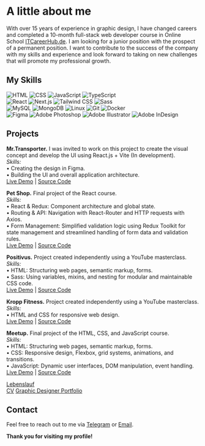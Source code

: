 # A little about me 

With over 15 years of experience in graphic design, I have changed careers and completed a 10-month full-stack web developer course in Online School [ITCareerHub.de](https://itcareerhub.de/). I am looking for a junior position with the prospect of a permanent position. I want to contribute to the success of the company with my skills and experience and look forward to taking on new challenges that will promote my professional growth. 

## My Skills  
<!-- **Programming and Technologies:** -->

![HTML](https://img.shields.io/badge/-HTML5-E34F26?style=flat-square&logo=html5&logoColor=white)  ![CSS](https://img.shields.io/badge/-CSS3-1572B6?style=flat-square&logo=css3&logoColor=white)  ![JavaScript](https://img.shields.io/badge/-JavaScript-F7DF1E?style=flat-square&logo=javascript&logoColor=black)  ![TypeScript](https://img.shields.io/badge/-TypeScript-3178C6?style=flat-square&logo=typescript&logoColor=white)  
![React](https://img.shields.io/badge/-React-61DAFB?style=flat-square&logo=react&logoColor=black)  ![Next.js](https://img.shields.io/badge/-Next.js-000000?style=flat-square&logo=nextdotjs&logoColor=white)  ![Tailwind CSS](https://img.shields.io/badge/-TailwindCSS-06B6D4?style=flat-square&logo=tailwindcss&logoColor=white)  ![Sass](https://img.shields.io/badge/-Sass-CC6699?style=flat-square&logo=sass&logoColor=white)  
![MySQL](https://img.shields.io/badge/-MySQL-4479A1?style=flat-square&logo=mysql&logoColor=white)  ![MongoDB](https://img.shields.io/badge/-MongoDB-47A248?style=flat-square&logo=mongodb&logoColor=white) ![Linux](https://img.shields.io/badge/-Linux-FCC624?style=flat-square&logo=linux&logoColor=black) ![Git](https://img.shields.io/badge/-Git-F05032?style=flat-square&logo=git&logoColor=white)  ![Docker](https://img.shields.io/badge/-Docker-2496ED?style=flat-square&logo=docker&logoColor=white)  
![Figma](https://img.shields.io/badge/-Figma-F24E1E?style=flat-square&logo=figma&logoColor=white) ![Adobe Photoshop](https://img.shields.io/badge/-Adobe%20Photoshop-31A8FF?style=flat-square&logo=adobephotoshop&logoColor=white) ![Adobe Illustrator](https://img.shields.io/badge/-Adobe%20Illustrator-FF9A00?style=flat-square&logo=adobeillustrator&logoColor=white) ![Adobe InDesign](https://img.shields.io/badge/-Adobe%20InDesign-FF3366?style=flat-square&logo=adobeindesign&logoColor=white)

## Projects  

<!-- **ICHgram.** Mini version of a photo and post service where users can register, log in, create posts, comment, like, and edit profiles with avatars (In development).  
*Skills:*  
• Next.js: React framework for server-side and static applications.  
• Node.js, Express, MongoDB, Mongoose, JWT, Bcrypt.  
[Live Demo](https://github.com/d-arefyev/NodeJS-TS-Social) | [Source Code](https://github.com/d-arefyev/NodeJS-TS-Social)   -->

**Mr.Transporter.** I was invited to work on this project to create the visual concept and develop the UI using React.js + Vite (In development).  
*Skills:*  
• Creating the design in Figma.  
• Building the UI and overall application architecture.  
[Live Demo](https://react-mr-transporter.vercel.app/) | [Source Code](https://github.com/d-arefyev/react-mr-transporter)  

**Pet Shop.** Final project of the React course.  
*Skills:*  
• React & Redux: Component architecture and global state.  
• Routing & API: Navigation with React-Router and HTTP requests with Axios.  
• Form Management: Simplified validation logic using Redux Toolkit for state management and streamlined handling of form data and validation rules.  
[Live Demo](https://my-portfolio-pet-shop.vercel.app/) | [Source Code](https://github.com/d-arefyev/pet-shop-frontend)  

**Positivus.** Project created independently using a YouTube masterclass.  
*Skills:*  
• HTML: Structuring web pages, semantic markup, forms.  
• Sass: Using variables, mixins, and nesting for modular and maintainable CSS code.  
[Live Demo](https://my-portfolio-positivus.vercel.app/) | [Source Code](https://github.com/d-arefyev/positivus)  

**Kropp Fitness.** Project created independently using a YouTube masterclass.  
*Skills:*  
• HTML and CSS for responsive web design.  
[Live Demo](https://my-portfolio-kropp-fitness.vercel.app/) | [Source Code](https://github.com/d-arefyev/kropp-fitness)  

**Meetup.** Final project of the HTML, CSS, and JavaScript course.  
*Skills:*  
• HTML: Structuring web pages, semantic markup, forms.  
• CSS: Responsive design, Flexbox, grid systems, animations, and transitions.  
• JavaScript: Dynamic user interfaces, DOM manipulation, event handling.  
[Live Demo](https://my-portfolio-meetup.vercel.app/) | [Source Code](https://github.com/d-arefyev/meetup)  

[Lebenslauf](https://drive.google.com/file/d/1dWJ5F7g-2KF6OVvNjeparg4g6mJtF_6M/view?usp=sharing)  
[CV](https://drive.google.com/file/d/1fWigghiBoXbY6ByLIPge49uJ1DvWbCHH/view)
[Graphic Designer Portfolio](https://drive.google.com/file/d/1ITiprqW6QslzVLYNF4HDiJnMw8fstfJg/view?usp=drive_link)  

## Contact
Feel free to reach out to me via [Telegram](https://t.me/denis_arefyev) or [Email](mailto:d.arefyev@gmail.com).

**Thank you for visiting my profile!**
